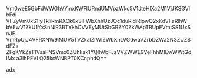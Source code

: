 Vm0weE5GbFdWWGhVYmxKWFlURndUMVpzWkc5V1JteHlXa2M1VjJKSGVIbFdi
VFZyVm0xS1IyTkliRmRXCk0xSlFWbXhhUzJOc1duRldiRlpwQ2xKdVFsRlhW
bVEwV1ZkU1YxSnNiR3BTYkhCVVEyMUtSbGRZY0ZkWApTRUpFVmtSS1UxSnJP
VmRpUjJ4VFRXNW9iMUV5TVZkalZrWlZWbXhLVGdwaVZrbDZWa2N3ZUZSdFZs
ZFgKYkZaT1VsaFNSVmx0ZUhkak1YQlhVbFJzVVZWWE9VeFhhMlEwWWtGdlMx
a3lhREVLQ25kcWNBPT0KCnphdQ==

adx